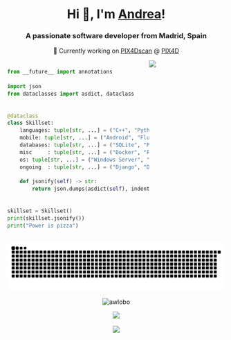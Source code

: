 <h1 align="center">Hi 👋, I'm <a href="https://awlobo.github.io/">Andrea</a>!</h1> <!-- Link to  https://awlobo.github.io/ -->
<h3 align="center">A passionate software developer from Madrid, Spain</h3>
<p align="center">🏢 Currently working on <a href="https://www.pix4d.com/product/pix4dscan-drone-flight-inspection-software">PIX4Dscan</a> @ <a href="https://www.pix4d.com/">PIX4D</a>
</p>

<img align="right" width="35%" src="https://media.giphy.com/media/ZG719ozZxGuThHBckn/source.gif"/>

```python
​
from __future__ import annotations

import json
from dataclasses import asdict, dataclass


@dataclass
class Skillset:
    languages: tuple[str, ...] = ("C++", "Python", "Kotlin")
    mobile: tuple[str, ...] = ("Android", "Flutter")
    databases: tuple[str, ...] = ("SQLite", "PostgreSQL", "MySQL")
    misc     : tuple[str, ...] = ("Docker", "Firebase", "Selenium", "Rx")
    os: tuple[str, ...] = ("Windows Server", "Arch Linux", "Ubuntu", "MacOS")
    ongoing  : tuple[str, ...] = ("Django", "DRF", "Asyncio")

    def jsonify(self) -> str:
        return json.dumps(asdict(self), indent=4)


skillset = Skillset()
print(skillset.jsonify())
print("Power is pizza")
​
```

<p align="center" ><img src="https://raw.githubusercontent.com/awlobo/awlobo/master/github-contribution-grid-snake.svg" alt="awlobo" /></p>
<p align="center"><img align="center" src="https://github-readme-stats.vercel.app/api/top-langs?username=awlobo&show_icons=true&locale=en&layout=compact" alt="awlobo" /></p>
<p align="center"><img src="https://lastfm-recently-played.vercel.app/api?user=pand0ra93&count=1"></p>
<p align="center"><img src="https://profile-counter.glitch.me/awlobo/count.svg"></p>

<!--
**awlobo/awlobo** is a ✨ _special_ ✨ repository because its `README.md` (this file) appears on your GitHub profile.

Here are some ideas to get you started:

- 🔭 I’m currently working on ...
- 🌱 I’m currently learning ...
- 👯 I’m looking to collaborate on ...
- 🤔 I’m looking for help with ...
- 💬 Ask me about ...
- 📫 How to reach me: ...
- 😄 Pronouns: ...
- ⚡ Fun fact: ...
-->
